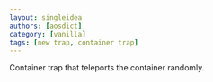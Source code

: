 ```yaml
---
layout: singleidea
authors: [aosdict]
category: [vanilla]
tags: [new trap, container trap]
---
```

Container trap that teleports the container randomly.
